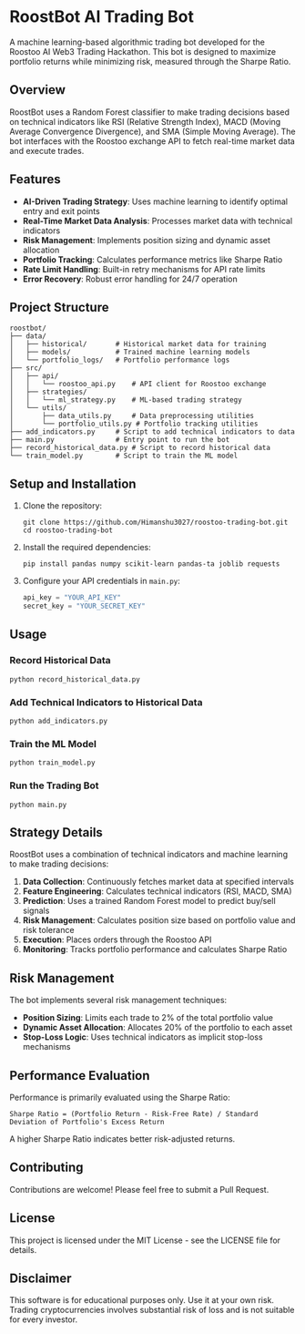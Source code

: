 # RoostBot AI Trading Bot

A machine learning-based algorithmic trading bot developed for the Roostoo AI Web3 Trading Hackathon. This bot is designed to maximize portfolio returns while minimizing risk, measured through the Sharpe Ratio.

## Overview

RoostBot uses a Random Forest classifier to make trading decisions based on technical indicators like RSI (Relative Strength Index), MACD (Moving Average Convergence Divergence), and SMA (Simple Moving Average). The bot interfaces with the Roostoo exchange API to fetch real-time market data and execute trades.

## Features

- **AI-Driven Trading Strategy**: Uses machine learning to identify optimal entry and exit points
- **Real-Time Market Data Analysis**: Processes market data with technical indicators
- **Risk Management**: Implements position sizing and dynamic asset allocation
- **Portfolio Tracking**: Calculates performance metrics like Sharpe Ratio
- **Rate Limit Handling**: Built-in retry mechanisms for API rate limits
- **Error Recovery**: Robust error handling for 24/7 operation

## Project Structure

```
roostbot/
├── data/
│   ├── historical/       # Historical market data for training
│   ├── models/           # Trained machine learning models
│   └── portfolio_logs/   # Portfolio performance logs
├── src/
│   ├── api/
│   │   └── roostoo_api.py    # API client for Roostoo exchange
│   ├── strategies/
│   │   └── ml_strategy.py    # ML-based trading strategy
│   └── utils/
│       ├── data_utils.py     # Data preprocessing utilities
│       └── portfolio_utils.py # Portfolio tracking utilities
├── add_indicators.py     # Script to add technical indicators to data
├── main.py               # Entry point to run the bot
├── record_historical_data.py # Script to record historical data
└── train_model.py        # Script to train the ML model
```

## Setup and Installation

1. Clone the repository:
   ```
   git clone https://github.com/Himanshu3027/roostoo-trading-bot.git
   cd roostoo-trading-bot
   ```

2. Install the required dependencies:
   ```
   pip install pandas numpy scikit-learn pandas-ta joblib requests
   ```

3. Configure your API credentials in `main.py`:
   ```python
   api_key = "YOUR_API_KEY"
   secret_key = "YOUR_SECRET_KEY"
   ```

## Usage

### Record Historical Data

```
python record_historical_data.py
```

### Add Technical Indicators to Historical Data

```
python add_indicators.py
```

### Train the ML Model

```
python train_model.py
```

### Run the Trading Bot

```
python main.py
```

## Strategy Details

RoostBot uses a combination of technical indicators and machine learning to make trading decisions:

1. **Data Collection**: Continuously fetches market data at specified intervals
2. **Feature Engineering**: Calculates technical indicators (RSI, MACD, SMA)
3. **Prediction**: Uses a trained Random Forest model to predict buy/sell signals
4. **Risk Management**: Calculates position size based on portfolio value and risk tolerance
5. **Execution**: Places orders through the Roostoo API
6. **Monitoring**: Tracks portfolio performance and calculates Sharpe Ratio

## Risk Management

The bot implements several risk management techniques:

- **Position Sizing**: Limits each trade to 2% of the total portfolio value
- **Dynamic Asset Allocation**: Allocates 20% of the portfolio to each asset
- **Stop-Loss Logic**: Uses technical indicators as implicit stop-loss mechanisms

## Performance Evaluation

Performance is primarily evaluated using the Sharpe Ratio:

```
Sharpe Ratio = (Portfolio Return - Risk-Free Rate) / Standard Deviation of Portfolio's Excess Return
```

A higher Sharpe Ratio indicates better risk-adjusted returns.

## Contributing

Contributions are welcome! Please feel free to submit a Pull Request.

## License

This project is licensed under the MIT License - see the LICENSE file for details.

## Disclaimer

This software is for educational purposes only. Use it at your own risk. Trading cryptocurrencies involves substantial risk of loss and is not suitable for every investor.